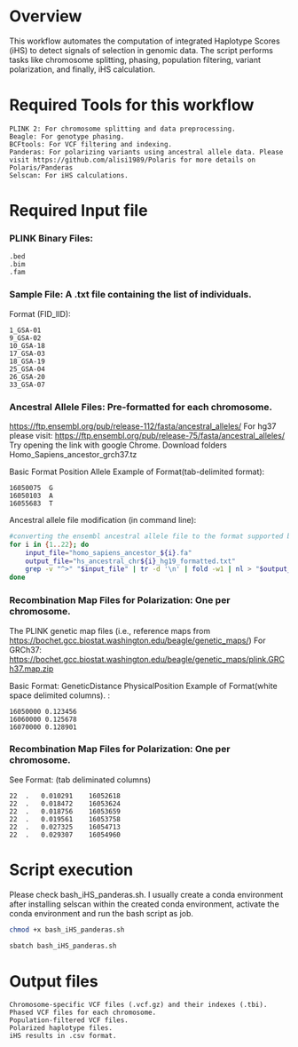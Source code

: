 # Overview
This workflow automates the computation of integrated Haplotype Scores (iHS) to detect signals of selection in genomic data. The script performs tasks like chromosome splitting, phasing, population filtering, variant polarization, and finally, iHS calculation.

# Required Tools for this workflow
```
PLINK 2: For chromosome splitting and data preprocessing.
Beagle: For genotype phasing.
BCFtools: For VCF filtering and indexing.
Panderas: For polarizing variants using ancestral allele data. Please visit https://github.com/alisi1989/Polaris for more details on Polaris/Panderas
Selscan: For iHS calculations.
```

# Required Input file

### PLINK Binary Files: 
```
.bed
.bim
.fam
```
### Sample File: A .txt file containing the list of individuals. 
Format (FID_IID):

```
1_GSA-01
9_GSA-02
10_GSA-18
17_GSA-03
18_GSA-19
25_GSA-04
26_GSA-20
33_GSA-07
```
### Ancestral Allele Files: Pre-formatted for each chromosome.

https://ftp.ensembl.org/pub/release-112/fasta/ancestral_alleles/ 
For hg37 please visit: https://ftp.ensembl.org/pub/release-75/fasta/ancestral_alleles/
Try opening the link with google Chrome. Download folders Homo_Sapiens_ancestor_grch37.tz

Basic Format
Position  Allele
Example of Format(tab-delimited format):
```
16050075  G
16050103  A
16055683  T
```

Ancestral allele file modification (in command line):

```bash
#converting the ensembl ancestral allele file to the format supported by polaris
for i in {1..22}; do
    input_file="homo_sapiens_ancestor_${i}.fa"
    output_file="hs_ancestral_chr${i}_hg19_formatted.txt"
    grep -v "^>" "$input_file" | tr -d '\n' | fold -w1 | nl > "$output_file"
done
```

### Recombination Map Files for Polarization: One per chromosome. 
The PLINK genetic map files (i.e., reference maps from https://bochet.gcc.biostat.washington.edu/beagle/genetic_maps/) 
For GRCh37: https://bochet.gcc.biostat.washington.edu/beagle/genetic_maps/plink.GRCh37.map.zip

Basic Format:
GeneticDistance PhysicalPosition
Example of Format(white space delimited columns).
:
```
16050000 0.123456   
16060000 0.125678  
16070000 0.128901   
```
### Recombination Map Files for Polarization: One per chromosome. 
See Format: (tab deliminated columns)
```
22	.	0.010291	16052618
22	.	0.018472	16053624
22	.	0.018756	16053659
22	.	0.019561	16053758
22	.	0.027325	16054713
22	.	0.029307	16054960
```
# Script execution

Please check bash_iHS_panderas.sh. I usually create a conda environment after installing selscan within the created conda environment, activate the conda environment and run the bash script as job.

```bash
chmod +x bash_iHS_panderas.sh

sbatch bash_iHS_panderas.sh
```


# Output files
```
Chromosome-specific VCF files (.vcf.gz) and their indexes (.tbi).
Phased VCF files for each chromosome.
Population-filtered VCF files.
Polarized haplotype files.
iHS results in .csv format.
```

